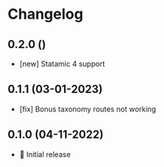 # Changelog

## 0.2.0 ()

- [new] Statamic 4 support

## 0.1.1 (03-01-2023)

- [fix] Bonus taxonomy routes not working

## 0.1.0 (04-11-2022)

- 🚀 Initial release
